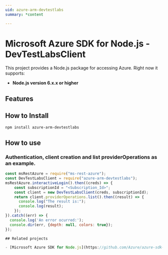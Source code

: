 ```yaml
---
uid: azure-arm-devtestlabs
summary: *content

---
```

# Microsoft Azure SDK for Node.js - DevTestLabsClient
This project provides a Node.js package for accessing Azure. Right now it supports:
- **Node.js version 6.x.x or higher**

## Features


## How to Install

```bash
npm install azure-arm-devtestlabs
```

## How to use

### Authentication, client creation and list providerOperations as an example.

```javascript
const msRestAzure = require("ms-rest-azure");
const DevTestLabsClient = require("azure-arm-devtestlabs");
msRestAzure.interactiveLogin().then((creds) => {
    const subscriptionId = "<Subscription_Id>";
    const client = new DevTestLabsClient(creds, subscriptionId);
    return client.providerOperations.list().then((result) => {
      console.log("The result is:");
      console.log(result);
    });
}).catch((err) => {
  console.log('An error ocurred:');
  console.dir(err, {depth: null, colors: true});
});

## Related projects

- [Microsoft Azure SDK for Node.js](https://github.com/Azure/azure-sdk-for-node)

